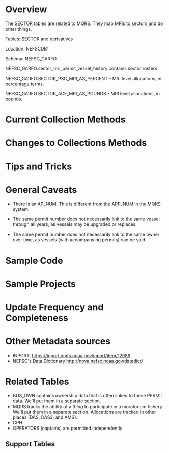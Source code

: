 # Overview
The SECTOR tables are related to MQRS.  They map MRIs to sectors and do other things.  

Tables: SECTOR and derivatives 

Location: NEFSCDB1

Schema: NEFSC_GARFO

NEFSC_GARFO.sector_mri_permit_vessel_history contains sector rosters
  
NEFSC_GARFO.SECTOR_PSC_MRI_AS_PERCENT - MRI level allocations, in percentage terms.    

NEFSC_GARFO.SECTOR_ACE_MRI_AS_POUNDS - MRI level allocations, in pounds.    

# Current Collection Methods

# Changes to Collections Methods

# Tips and Tricks

# General Caveats
* There is an AP_NUM. This is different from the APP_NUM in the MQRS system.

* The same permit number does not necessarily link to the same vessel through all years, as vessels may be upgraded or replaces. 

* The same permit number does not necessarily link to the same owner over time, as vessels (with accompanying permits) can be sold.

# Sample Code

# Sample Projects

# Update Frequency and Completeness


# Other Metadata sources
+ INPORT.  https://inport.nmfs.noaa.gov/inport/item/12989
+ NEFSC's Data Dictionary  http://nova.nefsc.noaa.gov/datadict/


# Related Tables
+ BUS_OWN contains ownership data that is often linked to these PERMIT data. We'll put them in a separate section.
+ MQRS tracks the ability of a *thing* to participate in a moratorium fishery. We'll put them in a separate section.  Allocations are tracked in other places (DAS, DAS2, and AMS).
+ CPH
+ OPERATORS (captains) are permitted independently 
## Support Tables

